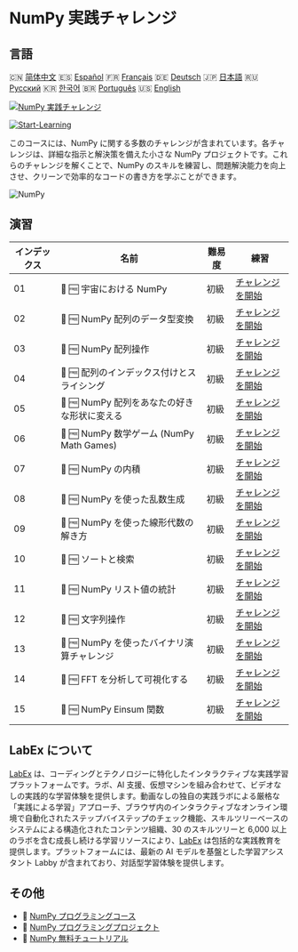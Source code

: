 # NumPy 実践チャレンジ

## 言語

🇨🇳 [简体中文](README_zh.md) 🇪🇸 [Español](README_es.md) 🇫🇷 [Français](README_fr.md) 🇩🇪 [Deutsch](README_de.md) 🇯🇵 [日本語](README_ja.md) 🇷🇺 [Русский](README_ru.md) 🇰🇷 [한국어](README_ko.md) 🇧🇷 [Português](README_pt.md) 🇺🇸 [English](README.md) 

[![NumPy 実践チャレンジ](https://cover-creator.labex.io/numpy-practice-challenges.png?lang=ja)](https://labex.io/ja/courses/numpy-practice-challenges)

[![Start-Learning](https://img.shields.io/badge/Start-Learning-whitesmoke?style=for-the-badge)](https://labex.io/ja/courses/numpy-practice-challenges)

このコースには、NumPy に関する多数のチャレンジが含まれています。各チャレンジは、詳細な指示と解決策を備えた小さな NumPy プロジェクトです。これらのチャレンジを解くことで、NumPy のスキルを練習し、問題解決能力を向上させ、クリーンで効率的なコードの書き方を学ぶことができます。

![NumPy](https://img.shields.io/badge/NumPy-whitesmoke?style=for-the-badge&logo=numpy)


## 演習

|   インデックス | 名前                                         | 難易度   | 練習                                                                                                                                                         |
|----------------|----------------------------------------------|----------|--------------------------------------------------------------------------------------------------------------------------------------------------------------|
|             01 | 🎯 🆓 宇宙における NumPy                     | 初級     | <a target='_blank' href='https://labex.io/ja/labs/numpy-numpy-in-space-33961?course=numpy-practice-challenges'>チャレンジを開始</a>                          |
|             02 | 🎯 🆓 NumPy 配列のデータ型変換               | 初級     | <a target='_blank' href='https://labex.io/ja/labs/numpy-numpy-array-datatype-converter-9187?course=numpy-practice-challenges'>チャレンジを開始</a>           |
|             03 | 🎯 🆓 NumPy 配列操作                         | 初級     | <a target='_blank' href='https://labex.io/ja/labs/numpy-numpy-array-operation-8708?course=numpy-practice-challenges'>チャレンジを開始</a>                    |
|             04 | 🎯 🆓 配列のインデックス付けとスライシング   | 初級     | <a target='_blank' href='https://labex.io/ja/labs/numpy-array-indexing-and-slicing-38504?course=numpy-practice-challenges'>チャレンジを開始</a>              |
|             05 | 🎯 🆓 NumPy 配列をあなたの好きな形状に変える | 初級     | <a target='_blank' href='https://labex.io/ja/labs/numpy-make-numpy-array-your-shape-8687?course=numpy-practice-challenges'>チャレンジを開始</a>              |
|             06 | 🎯 🆓 NumPy 数学ゲーム (NumPy Math Games)    | 初級     | <a target='_blank' href='https://labex.io/ja/labs/python-numpy-math-games-10?course=numpy-practice-challenges'>チャレンジを開始</a>                          |
|             07 | 🎯 🆓 NumPy の内積                           | 初級     | <a target='_blank' href='https://labex.io/ja/labs/numpy-numpy-dot-product-8737?course=numpy-practice-challenges'>チャレンジを開始</a>                        |
|             08 | 🎯 🆓 NumPy を使った乱数生成                 | 初級     | <a target='_blank' href='https://labex.io/ja/labs/numpy-random-number-generation-with-numpy-34635?course=numpy-practice-challenges'>チャレンジを開始</a>     |
|             09 | 🎯 🆓 NumPy を使った線形代数の解き方         | 初級     | <a target='_blank' href='https://labex.io/ja/labs/numpy-linear-algebra-solving-with-numpy-8000?course=numpy-practice-challenges'>チャレンジを開始</a>        |
|             10 | 🎯 🆓 ソートと検索                           | 初級     | <a target='_blank' href='https://labex.io/ja/labs/numpy-sorting-and-searching-154566?course=numpy-practice-challenges'>チャレンジを開始</a>                  |
|             11 | 🎯 🆓 NumPy リスト値の統計                   | 初級     | <a target='_blank' href='https://labex.io/ja/labs/numpy-numpy-list-value-statistics-664?course=numpy-practice-challenges'>チャレンジを開始</a>               |
|             12 | 🎯 🆓 文字列操作                             | 初級     | <a target='_blank' href='https://labex.io/ja/labs/python-string-operations-148882?course=numpy-practice-challenges'>チャレンジを開始</a>                     |
|             13 | 🎯 🆓 NumPy を使ったバイナリ演算チャレンジ   | 初級     | <a target='_blank' href='https://labex.io/ja/labs/numpy-binary-operations-challenge-with-numpy-153823?course=numpy-practice-challenges'>チャレンジを開始</a> |
|             14 | 🎯 🆓 FFT を分析して可視化する               | 初級     | <a target='_blank' href='https://labex.io/ja/labs/numpy-analyze-and-visualize-fft-55715?course=numpy-practice-challenges'>チャレンジを開始</a>               |
|             15 | 🎯 🆓 NumPy Einsum 関数                      | 初級     | <a target='_blank' href='https://labex.io/ja/labs/numpy-numpy-einsum-function-8001?course=numpy-practice-challenges'>チャレンジを開始</a>                    |

## LabEx について

[LabEx](https://labex.io) は、コーディングとテクノロジーに特化したインタラクティブな実践学習プラットフォームです。ラボ、AI 支援、仮想マシンを組み合わせて、ビデオなしの実践的な学習体験を提供します。動画なしの独自の実践ラボによる厳格な「実践による学習」アプローチ、ブラウザ内のインタラクティブなオンライン環境で自動化されたステップバイステップのチェック機能、スキルツリーベースのシステムによる構造化されたコンテンツ組織、30 のスキルツリーと 6,000 以上のラボを含む成長し続ける学習リソースにより、[LabEx](https://labex.io) は包括的な実践教育を提供します。プラットフォームには、最新の AI モデルを基盤とした学習アシスタント Labby が含まれており、対話型学習体験を提供します。

## その他

- 🔗 [NumPy プログラミングコース](https://github.com/labex-labs/awesome-programming-courses)
- 🔗 [NumPy プログラミングプロジェクト](https://github.com/labex-labs/awesome-programming-projects)
- 🔗 [NumPy 無料チュートリアル](https://github.com/labex-labs/numpy-free-tutorials)

